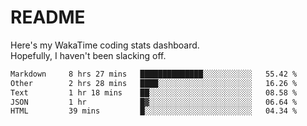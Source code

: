 # README

Here's my WakaTime coding stats dashboard.  
Hopefully, I haven't been slacking off.

<!--START_SECTION:waka-->

```txt
Markdown     8 hrs 27 mins   ██████████████░░░░░░░░░░░   55.42 %
Other        2 hrs 28 mins   ████░░░░░░░░░░░░░░░░░░░░░   16.26 %
Text         1 hr 18 mins    ██░░░░░░░░░░░░░░░░░░░░░░░   08.58 %
JSON         1 hr            █▓░░░░░░░░░░░░░░░░░░░░░░░   06.64 %
HTML         39 mins         █░░░░░░░░░░░░░░░░░░░░░░░░   04.34 %
```

<!--END_SECTION:waka-->